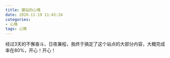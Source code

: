 ```yaml
---
title: 建站的心情
date: 2020-11-19 11:43:24
categories:
- 心情
tags: 心情
---
```

经过3天的不懈奋斗，日夜兼程，我终于搞定了这个站点的大部分内容，大概完成率在80%，开心！开心！

<!-- more -->